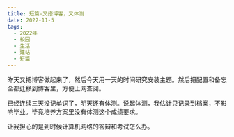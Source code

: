 ```yaml
---
title: 短篇-又搭博客，又体测
date: 2022-11-5
tags:
  - 2022年
  - 校园
  - 生活
  - 建站
  - 短篇
---
```


昨天又把博客做起来了，然后今天用一天的时间研究安装主题。然后把配置和备忘全都迁移到博客里，方便上网查阅。

已经连续三天没记单词了，明天还有体测。说起体测，我估计只记录到档案，不影响毕业。毕竟培养方案里没有体测这个成绩要求。

让我担心的是到时候计算机网络的答辩和考试怎么办。
